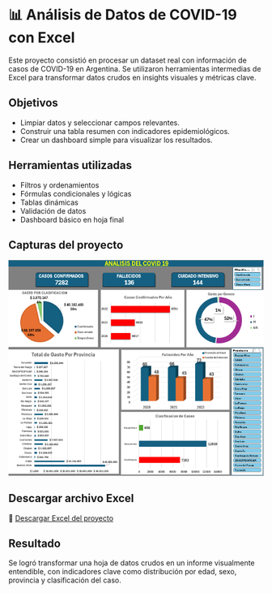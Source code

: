# 📊 Análisis de Datos de COVID-19 con Excel

Este proyecto consistió en procesar un dataset real con información de casos de COVID-19 en Argentina. Se utilizaron herramientas intermedias de Excel para transformar datos crudos en insights visuales y métricas clave.

## Objetivos
- Limpiar datos y seleccionar campos relevantes.
- Construir una tabla resumen con indicadores epidemiológicos.
- Crear un dashboard simple para visualizar los resultados.

## Herramientas utilizadas
- Filtros y ordenamientos
- Fórmulas condicionales y lógicas
- Tablas dinámicas
- Validación de datos
- Dashboard básico en hoja final

## Capturas del proyecto

![Vista del Dashboard](dashboard.png)

## Descargar archivo Excel

📂 [Descargar Excel del proyecto](./PF%20-%20Procesamiento%20Datos%20Excel.xlsx)

## Resultado
Se logró transformar una hoja de datos crudos en un informe visualmente entendible, con indicadores clave como distribución por edad, sexo, provincia y clasificación del caso.
